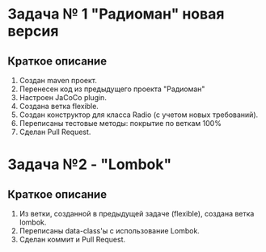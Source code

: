 # Задача № 1 "Радиоман" новая версия

## Краткое описание

1. Создан maven проект.
2. Перенесен код из предыдущего проекта "Радиоман"  
3. Настроен JaCoCo plugin.
4. Создана ветка flexible.
5. Создан конструктор для класса Radio (с учетом новых требований).
6. Переписаны тестовые методы: покрытие по веткам 100%
7. Сделан Pull Request.

# Задача №2 - "Lombok"

## Краткое описание

1. Из ветки, созданной в предыдущей задаче (flexible), создана ветка lombok.
2. Переписаны data-class'ы с использование Lombok.
3. Сделан коммит и Pull Request.
